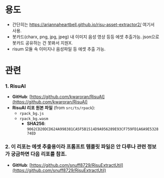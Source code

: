 # 용도
- 간단히는 https://ariannaheartbell.github.io/risu-asset-extractor2/ 여기서 사용.
- 봇카드(charx, png, jpg, jpeg) 내 이미지 음성 영상 등등 에셋 추출가능. json으로 봇카드 공유하는 건 못봐서 지원X.
- risum 모듈 속 이미지나 음성파일 등 에셋 추출 가능. 

# 관련

### 1. RisuAI
- **GitHub**: [https://github.com/kwaroran/RisuAI](https://github.com/kwaroran/RisuAI)
- **RisuAI 리포 원본 파일** (from `src/ts/rpack`):
  - `rpack_bg.js`
  - `rpack_bg.wasm`  
    - **SHA256**: `9062CD20DCD624A998381CA5F5B1514D9A956289E93CF759FD1A6A9E532874ED`


### 2. 이 리포는 에셋 추출용이라 프롬프트 템플릿 파일은 안 다루나 관련 정보가 궁금하면 다음 리포를 참조.
- **GitHub**: [https://github.com/snuff8729/RisuExtractUtil](https://github.com/snuff8729/RisuExtractUtil)
